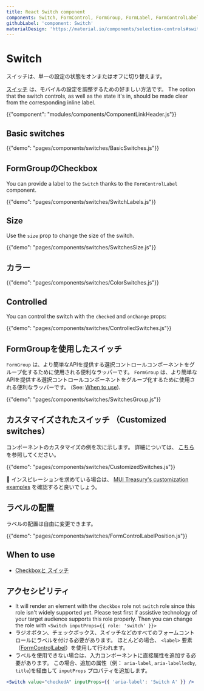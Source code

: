 ```yaml
---
title: React Switch component
components: Switch, FormControl, FormGroup, FormLabel, FormControlLabel
githubLabel: 'component: Switch'
materialDesign: 'https://material.io/components/selection-controls#switches'
---
```


# Switch

<p class="description">スイッチは、単一の設定の状態をオンまたはオフに切り替えます。</p>

[スイッチ](https://material.io/design/components/selection-controls.html#switches) は、モバイルの設定を調整するための好ましい方法です。 The option that the switch controls, as well as the state it's in, should be made clear from the corresponding inline label.

{{"component": "modules/components/ComponentLinkHeader.js"}}

## Basic switches

{{"demo": "pages/components/switches/BasicSwitches.js"}}

## FormGroupのCheckbox

You can provide a label to the `Switch` thanks to the `FormControlLabel` component.

{{"demo": "pages/components/switches/SwitchLabels.js"}}

## Size

Use the `size` prop to change the size of the switch.

{{"demo": "pages/components/switches/SwitchesSize.js"}}

## カラー

{{"demo": "pages/components/switches/ColorSwitches.js"}}

## Controlled

You can control the switch with the `checked` and `onChange` props:

{{"demo": "pages/components/switches/ControlledSwitches.js"}}

## FormGroupを使用したスイッチ

`FormGroup` は、より簡単なAPIを提供する選択コントロールコンポーネントをグループ化するために使用される便利なラッパーです。 `FormGroup` は、より簡単なAPIを提供する選択コントロールコンポーネントをグループ化するために使用される便利なラッパーです。 (See: [When to use](#when-to-use)).

{{"demo": "pages/components/switches/SwitchesGroup.js"}}

## カスタマイズされたスイッチ （Customized switches）

コンポーネントのカスタマイズの例を次に示します。 詳細については、 [こちら](/customization/how-to-customize/)を参照してください。

{{"demo": "pages/components/switches/CustomizedSwitches.js"}}

🎨 インスピレーションを求めている場合は、 [MUI Treasury's customization examples](https://mui-treasury.com/styles/switch) を確認すると良いでしょう。

## ラベルの配置

ラベルの配置は自由に変更できます。

{{"demo": "pages/components/switches/FormControlLabelPosition.js"}}

## When to use

- [Checkboxと スイッチ](https://uxplanet.org/checkbox-vs-toggle-switch-7fc6e83f10b8)

## アクセシビリティ

- It will render an element with the `checkbox` role not `switch` role since this role isn't widely supported yet. Please test first if assistive technology of your target audience supports this role properly. Then you can change the role with `<Switch inputProps={{ role: 'switch' }}>`
- ラジオボタン、チェックボックス、スイッチなどのすべてのフォームコントロールにラベルを付ける必要があります。 ほとんどの場合、 `<label>` 要素（[FormControlLabel](/api/form-control-label/)）を使用して行われます。
- ラベルを使用できない場合は、入力コンポーネントに直接属性を追加する必要があります。 この場合、追加の属性（例： `aria-label`, `aria-labelledby`, `title`)を経由して `inputProps` プロパティを追加します。

```jsx
<Switch value="checkedA" inputProps={{ 'aria-label': 'Switch A' }} />
```
